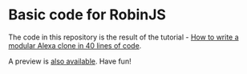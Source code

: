# Basic code for RobinJS

The code in this repository is the result of the tutorial - [How to write a modular Alexa clone in 40 lines of code](https://medium.com/@Jense5_/how-to-write-a-modular-alexa-clone-in-40-lines-of-javascript-12bb290f34eb).

A preview is [also available](https://robinjs.party). Have fun!
